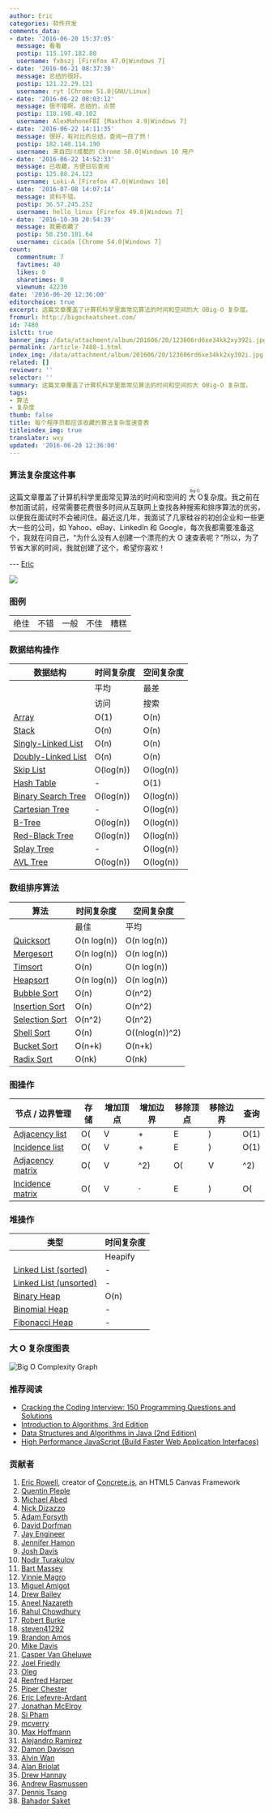 ```yaml
---
author: Eric
categories: 软件开发
comments_data:
- date: '2016-06-20 15:37:05'
  message: 看看
  postip: 115.197.182.80
  username: fxbszj [Firefox 47.0|Windows 7]
- date: '2016-06-21 08:37:30'
  message: 总结的很好。
  postip: 121.22.29.121
  username: ryt [Chrome 51.0|GNU/Linux]
- date: '2016-06-22 08:03:12'
  message: 很不错啊，总结的，点赞
  postip: 118.198.48.102
  username: AlexMahoneFBI [Maxthon 4.9|Windows 7]
- date: '2016-06-22 14:11:35'
  message: 很好，有对比的总结，查阅一目了然！
  postip: 182.148.114.190
  username: 来自四川成都的 Chrome 50.0|Windows 10 用户
- date: '2016-06-22 14:52:33'
  message: 已收藏，方便日后查阅
  postip: 125.88.24.123
  username: Loki-A [Firefox 47.0|Windows 10]
- date: '2016-07-08 14:07:14'
  message: 资料不错。
  postip: 36.57.245.252
  username: hello_linux [Firefox 49.0|Windows 7]
- date: '2016-10-30 20:54:39'
  message: 我要收藏了
  postip: 58.250.181.64
  username: cicada [Chrome 54.0|Windows 7]
count:
  commentnum: 7
  favtimes: 40
  likes: 0
  sharetimes: 0
  viewnum: 42230
date: '2016-06-20 12:36:00'
editorchoice: true
excerpt: 这篇文章覆盖了计算机科学里面常见算法的时间和空间的大 OBig-O 复杂度。
fromurl: http://bigocheatsheet.com/
id: 7480
islctt: true
banner_img: /data/attachment/album/201606/20/123606rd6xe34kk2xy392i.jpg
permalink: /article-7480-1.html
index_img: /data/attachment/album/201606/20/123606rd6xe34kk2xy392i.jpg.thumb.jpg
related: []
reviewer: ''
selector: ''
summary: 这篇文章覆盖了计算机科学里面常见算法的时间和空间的大 OBig-O 复杂度。
tags:
- 算法
- 复杂度
thumb: false
title: 每个程序员都应该收藏的算法复杂度速查表
titleindex_img: true
translator: wxy
updated: '2016-06-20 12:36:00'
---
```


### 算法复杂度这件事


这篇文章覆盖了计算机科学里面常见算法的时间和空间的<ruby> 大 O <rp>  （ </rp> <rt>  Big-O </rt> <rp>  ） </rp></ruby> 复杂度。我之前在参加面试前，经常需要花费很多时间从互联网上查找各种搜索和排序算法的优劣，以便我在面试时不会被问住。最近这几年，我面试了几家硅谷的初创企业和一些更大一些的公司，如 Yahoo、eBay、LinkedIn 和 Google，每次我都需要准备这个，我就在问自己，“为什么没有人创建一个漂亮的大 O 速查表呢？”所以，为了节省大家的时间，我就创建了这个，希望你喜欢！


--- [Eric](https://twitter.com/ericdrowell) 


![](/data/attachment/album/201606/20/123606rd6xe34kk2xy392i.jpg)


### 图例




|  |  |  |  |  |
| --- | --- | --- | --- | --- |
| 绝佳 | 不错 | 一般 | 不佳 | 糟糕 |


### 数据结构操作




| 数据结构 | 时间复杂度 | 空间复杂度 |
| --- | --- | --- |
|  | 平均 | 最差 | 最差 |
|  | 访问 | 搜索 | 插入 | 删除 | 访问 | 搜索 | 插入 | 删除 |  |
| [Array](http://en.wikipedia.org/wiki/Array_data_structure) | O(1) | O(n) | O(n) | O(n) | O(1) | O(n) | O(n) | O(n) | O(n) |
| [Stack](http://en.wikipedia.org/wiki/Stack_(abstract_data_type)) | O(n) | O(n) | O(1) | O(1) | O(n) | O(n) | O(1) | O(1) | O(n) |
| [Singly-Linked List](http://en.wikipedia.org/wiki/Singly_linked_list#Singly_linked_lists) | O(n) | O(n) | O(1) | O(1) | O(n) | O(n) | O(1) | O(1) | O(n) |
| [Doubly-Linked List](http://en.wikipedia.org/wiki/Doubly_linked_list) | O(n) | O(n) | O(1) | O(1) | O(n) | O(n) | O(1) | O(1) | O(n) |
| [Skip List](http://en.wikipedia.org/wiki/Skip_list) | O(log(n)) | O(log(n)) | O(log(n)) | O(log(n)) | O(n) | O(n) | O(n) | O(n) | O(n log(n)) |
| [Hash Table](http://en.wikipedia.org/wiki/Hash_table) | - | O(1) | O(1) | O(1) | - | O(n) | O(n) | O(n) | O(n) |
| [Binary Search Tree](http://en.wikipedia.org/wiki/Binary_search_tree) | O(log(n)) | O(log(n)) | O(log(n)) | O(log(n)) | O(n) | O(n) | O(n) | O(n) | O(n) |
| [Cartesian Tree](https://en.wikipedia.org/wiki/Cartesian_tree) | - | O(log(n)) | O(log(n)) | O(log(n)) | - | O(n) | O(n) | O(n) | O(n) |
| [B-Tree](http://en.wikipedia.org/wiki/B_tree) | O(log(n)) | O(log(n)) | O(log(n)) | O(log(n)) | O(log(n)) | O(log(n)) | O(log(n)) | O(log(n)) | O(n) |
| [Red-Black Tree](http://en.wikipedia.org/wiki/Red-black_tree) | O(log(n)) | O(log(n)) | O(log(n)) | O(log(n)) | O(log(n)) | O(log(n)) | O(log(n)) | O(log(n)) | O(n) |
| [Splay Tree](https://en.wikipedia.org/wiki/Splay_tree) | - | O(log(n)) | O(log(n)) | O(log(n)) | - | O(log(n)) | O(log(n)) | O(log(n)) | O(n) |
| [AVL Tree](http://en.wikipedia.org/wiki/AVL_tree) | O(log(n)) | O(log(n)) | O(log(n)) | O(log(n)) | O(log(n)) | O(log(n)) | O(log(n)) | O(log(n)) | O(n) |


### 数组排序算法




| 算法 | 时间复杂度 | 空间复杂度 |
| --- | --- | --- |
|  | 最佳 | 平均 | 最差 | 最差 |
| [Quicksort](http://en.wikipedia.org/wiki/Quicksort) | O(n log(n)) | O(n log(n)) | O(n^2) | O(log(n)) |
| [Mergesort](http://en.wikipedia.org/wiki/Merge_sort) | O(n log(n)) | O(n log(n)) | O(n log(n)) | O(n) |
| [Timsort](http://en.wikipedia.org/wiki/Timsort) | O(n) | O(n log(n)) | O(n log(n)) | O(n) |
| [Heapsort](http://en.wikipedia.org/wiki/Heapsort) | O(n log(n)) | O(n log(n)) | O(n log(n)) | O(1) |
| [Bubble Sort](http://en.wikipedia.org/wiki/Bubble_sort) | O(n) | O(n^2) | O(n^2) | O(1) |
| [Insertion Sort](http://en.wikipedia.org/wiki/Insertion_sort) | O(n) | O(n^2) | O(n^2) | O(1) |
| [Selection Sort](http://en.wikipedia.org/wiki/Selection_sort) | O(n^2) | O(n^2) | O(n^2) | O(1) |
| [Shell Sort](http://en.wikipedia.org/wiki/Shellsort) | O(n) | O((nlog(n))^2) | O((nlog(n))^2) | O(1) |
| [Bucket Sort](http://en.wikipedia.org/wiki/Bucket_sort "Only for integers. k is a number of buckets") | O(n+k) | O(n+k) | O(n^2) | O(n) |
| [Radix Sort](http://en.wikipedia.org/wiki/Radix_sort "Constant number of digits 'k'") | O(nk) | O(nk) | O(nk) | O(n+k) |


### 图操作




| 节点 / 边界管理 | 存储 | 增加顶点 | 增加边界 | 移除顶点 | 移除边界 | 查询 |
| --- | --- | --- | --- | --- | --- | --- |
| [Adjacency list](http://en.wikipedia.org/wiki/Adjacency_list) | O(|V|+|E|) | O(1) | O(1) | O(|V| + |E|) | O(|E|) | O(|V|) |
| [Incidence list](http://en.wikipedia.org/wiki/Incidence_list) | O(|V|+|E|) | O(1) | O(1) | O(|E|) | O(|E|) | O(|E|) |
| [Adjacency matrix](http://en.wikipedia.org/wiki/Adjacency_matrix) | O(|V|^2) | O(|V|^2) | O(1) | O(|V|^2) | O(1) | O(1) |
| [Incidence matrix](http://en.wikipedia.org/wiki/Incidence_matrix) | O(|V| ⋅ |E|) | O(|V| ⋅ |E|) | O(|V| ⋅ |E|) | O(|V| ⋅ |E|) | O(|V| ⋅ |E|) | O(|E|) |


### 堆操作




| 类型 | 时间复杂度 |
| --- | --- |
|  | Heapify | 查找最大值 | 分离最大值 | 提升键 | 插入 | 删除 | 合并 |
| [Linked List (sorted)](http://en.wikipedia.org/wiki/Linked_list) | - | O(1) | O(1) | O(n) | O(n) | O(1) | O(m+n) |
| [Linked List (unsorted)](http://en.wikipedia.org/wiki/Linked_list) | - | O(n) | O(n) | O(1) | O(1) | O(1) | O(1) |
| [Binary Heap](http://en.wikipedia.org/wiki/Binary_heap) | O(n) | O(1) | O(log(n)) | O(log(n)) | O(log(n)) | O(log(n)) | O(m+n) |
| [Binomial Heap](http://en.wikipedia.org/wiki/Binomial_heap) | - | O(1) | O(log(n)) | O(log(n)) | O(1) | O(log(n)) | O(log(n)) |
| [Fibonacci Heap](http://en.wikipedia.org/wiki/Fibonacci_heap) | - | O(1) | O(log(n)) | O(1) | O(1) | O(log(n)) | O(1) |


### 大 O 复杂度图表


![Big O Complexity Graph](/data/attachment/album/201606/20/123634szm02anm9jm6qqbs.png "Big O Complexity Graph")


### 推荐阅读


* [Cracking the Coding Interview: 150 Programming Questions and Solutions](http://www.amazon.com/gp/product/098478280X/ref=as_li_tl?ie=UTF8&camp=1789&creative=390957&creativeASIN=098478280X&linkCode=as2&tag=htcatu-20&linkId=B6WXIEKJHEBBWJ7B)
* [Introduction to Algorithms, 3rd Edition](http://www.amazon.com/gp/product/0262033844/ref=as_li_tl?ie=UTF8&camp=1789&creative=390957&creativeASIN=0262033844&linkCode=as2&tag=htcatu-20&linkId=J2PHCTWEAND3YQF4)
* [Data Structures and Algorithms in Java (2nd Edition)](http://www.amazon.com/gp/product/0672324539/ref=as_li_tl?ie=UTF8&camp=1789&creative=390957&creativeASIN=0672324539&linkCode=as2&tag=htcatu-20&linkId=Y4KPAZH5PFHYXMBA)
* [High Performance JavaScript (Build Faster Web Application Interfaces)](http://www.amazon.com/gp/product/059680279X/ref=as_li_tl?ie=UTF8&camp=1789&creative=390957&creativeASIN=059680279X&linkCode=as2&tag=htcatu-20&linkId=WUNMGD5EARDJZKTT)


### 贡献者


1. [Eric Rowell](https://github.com/ericdrowell), creator of [Concrete.js](http://www.concretejs.com/), an HTML5 Canvas Framework
2. [Quentin Pleple](https://github.com/qpleple)
3. [Michael Abed](https://github.com/vault)
4. [Nick Dizazzo](https://github.com/ndizazzo)
5. [Adam Forsyth](https://github.com/agfor)
6. [David Dorfman](https://github.com/d3dave)
7. [Jay Engineer](https://github.com/jay754)
8. [Jennifer Hamon](https://github.com/jhamon)
9. [Josh Davis](https://github.com/jdavis)
10. [Nodir Turakulov](https://github.com/nodirt)
11. [Bart Massey](https://github.com/BartMassey)
12. [Vinnie Magro](https://github.com/vmagro)
13. [Miguel Amigot](https://github.com/miguel5)
14. [Drew Bailey](https://github.com/makosblade)
15. [Aneel Nazareth](https://github.com/WanderingStar)
16. [Rahul Chowdhury](https://github.com/rahulc93)
17. [Robert Burke](https://github.com/sharpobject)
18. [steven41292](https://github.com/steven41292)
19. [Brandon Amos](https://github.com/bamos)
20. [Mike Davis](https://github.com/dodgymike)
21. [Casper Van Gheluwe](https://github.com/caspervg)
22. [Joel Friedly](https://github.com/jfriedly)
23. [Oleg](https://github.com/cristaloleg)
24. [Renfred Harper](https://github.com/renfredxh)
25. [Piper Chester](https://github.com/piperchester)
26. [Eric Lefevre-Ardant](https://github.com/elefevre)
27. [Jonathan McElroy](https://github.com/jonathanmcelroy)
28. [Si Pham](https://github.com/phamtrisi)
29. [mcverry](https://github.com/mcverry)
30. [Max Hoffmann](https://github.com/mhoffman)
31. [Alejandro Ramirez](https://github.com/j4n0)
32. [Damon Davison](https://github.com/allolex)
33. [Alvin Wan](https://github.com/alvinwan)
34. [Alan Briolat](https://github.com/alanbriolat)
35. [Drew Hannay](https://github.com/drewhannay)
36. [Andrew Rasmussen](https://github.com/andyras)
37. [Dennis Tsang](https://github.com/DennisTT)
38. [Bahador Saket](https://github.com/BahadorSaket)
